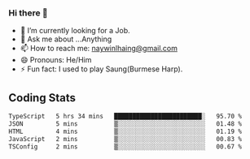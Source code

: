 ### Hi there 👋

- 🔭 I’m currently looking for a Job.
- 💬 Ask me about ...Anything
- 📫 How to reach me: naywinlhaing@gmail.com
- 😄 Pronouns: He/Him
- ⚡ Fun fact: I used to play Saung(Burmese Harp).


## Coding Stats
<!--START_SECTION:waka-->

```txt
TypeScript   5 hrs 34 mins   ████████████████████████░   95.70 %
JSON         5 mins          ▒░░░░░░░░░░░░░░░░░░░░░░░░   01.48 %
HTML         4 mins          ▒░░░░░░░░░░░░░░░░░░░░░░░░   01.19 %
JavaScript   2 mins          ▒░░░░░░░░░░░░░░░░░░░░░░░░   00.83 %
TSConfig     2 mins          ▒░░░░░░░░░░░░░░░░░░░░░░░░   00.67 %
```

<!--END_SECTION:waka-->
